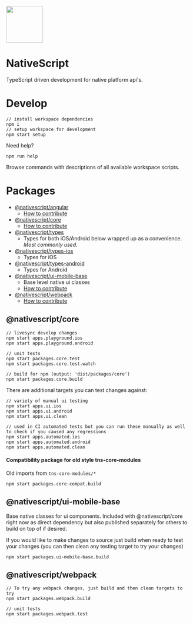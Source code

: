 <img src="https://raw.githubusercontent.com/nstudio/nativescript/master/tools/graphics/nativescript-v8-logo-cropped.png?token=AADPTY7GXDQOQZXOMXRAWIC6YGI4A" width="100" />

# NativeScript

TypeScript driven development for native platform api's.

# Develop

```
// install workspace dependencies
npm i
// setup workspace for development
npm start setup
```

Need help?

```
npm run help
```

Browse commands with descriptions of all available workspace scripts.

# Packages

* [@nativescript/angular]()
  * [How to contribute]()
* [@nativescript/core]()
  * [How to contribute]()
* [@nativescript/types]()
  * Types for both iOS/Android below wrapped up as a convenience. *Most commonly used.*
* [@nativescript/types-ios]()
  * Types for iOS
* [@nativescript/types-android]()
  * Types for Android
* [@nativescript/ui-mobile-base]()
  * Base level native ui classes 
  * [How to contribute]()
* [@nativescript/webpack]()
  * [How to contribute]()

## @nativescript/core

```
// livesync develop changes
npm start apps.playground.ios
npm start apps.playground.android

// unit tests
npm start packages.core.test
npm start packages.core.test.watch

// build for npm (output: 'dist/packages/core')
npm start packages.core.build
```

There are additional targets you can test changes against:

```
// variety of manual ui testing
npm start apps.ui.ios
npm start apps.ui.android
npm start apps.ui.clean

// used in CI automated tests but you can run these manually as well to check if you caused any regressions
npm start apps.automated.ios
npm start apps.automated.android
npm start apps.automated.clean
```

#### Compatibility package for old style tns-core-modules

Old imports from `tns-core-modules/*`

```
npm start packages.core-compat.build
```

## @nativescript/ui-mobile-base

Base native classes for ui components. 
Included with @nativescript/core right now as direct dependency but also published separately for others to build on top of if desired.

If you would like to make changes to source just build when ready to test your changes (you can then clean any testing target to try your changes)

```
npm start packages.ui-mobile-base.build
```

## @nativescript/webpack

```
// To try any webpack changes, just build and then clean targets to try
npm start packages.webpack.build

// unit tests
npm start packages.webpack.test
```
